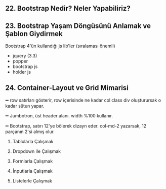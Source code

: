 
# 


## 22. Bootstrap Nedir? Neler Yapabiliriz?


## 23. Bootstrap Yaşam Döngüsünü Anlamak ve Şablon Giydirmek

Bootstrap 4'ün kullandığı js lib'ler (sıralaması önemli)

- jquery (3.3)
- popper 
- bootstrap js
- holder js


## 24. Container-Layout ve Grid Mimarisi

➖ row satırları gösterir, row içerisinde ne kadar col class div oluşturursak o kadar sütun yapar.

➖ Jumbotron, üst header alanı. width %100 kullanır.

➖ Bootstrap, satırı 12'ye bölerek dizayn eder. col-md-2 yazarsak, 12 parçanın 2'si almış olur.

1.  Tablolarla Çalışmak


1.  Dropdown ile Çalışmak


1.  Formlarla Çalışmak


1.  İnputlarla Çalışmak


1.  Listelerle Çalışmak
